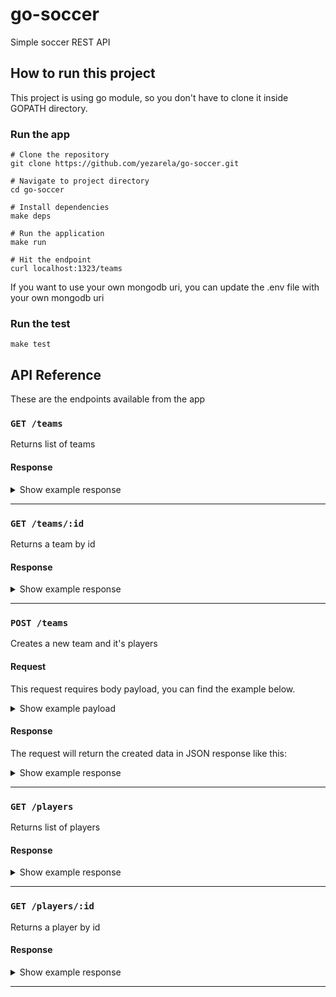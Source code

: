 # go-soccer

Simple soccer REST API

## How to run this project

This project is using go module, so you don't have to clone it inside GOPATH directory.

### Run the app

```
# Clone the repository
git clone https://github.com/yezarela/go-soccer.git

# Navigate to project directory
cd go-soccer

# Install dependencies
make deps

# Run the application
make run

# Hit the endpoint
curl localhost:1323/teams
```

If you want to use your own mongodb uri, you can update the .env file with your own mongodb uri

### Run the test
```
make test
```

## API Reference

These are the endpoints available from the app

### `GET /teams`

Returns list of teams 

#### Response

<details><summary>Show example response</summary>
<p>

```json
{
  "meta": {
    "code": 200
  },
  "data": [
    {
      "id": "5f6a5d6129b2289c40b7444b",
      "name": "AC Milan 2",
      "description": "some-description",
      "location": "Italy",
      "players": [
        {
          "id": "5f6a5d6129b2289c40b74448",
          "name": "John Doe 1",
          "nickname": "Lolo",
          "position": "forward",
          "created_at": "2020-09-22T20:24:01.872Z"
        }
      ],
      "created_at": "2020-09-22T20:24:01.846Z"
    }
  ]
}
```

</p>
</details>

---

### `GET /teams/:id`

Returns a team by id

#### Response

<details><summary>Show example response</summary>
<p>

```json
{
  "meta": {
    "code": 200
  },
  "data": {
    "id": "5f6a5d6129b2289c40b7444b",
    "name": "AC Milan 2",
    "description": "some-description",
    "location": "Italy",
    "players": [
      {
        "id": "5f6a5d6129b2289c40b74448",
        "name": "John Doe 1",
        "nickname": "Lolo",
        "position": "forward",
        "created_at": "2020-09-22T20:24:01.872Z"
      }
    ],
    "created_at": "2020-09-22T20:24:01.846Z"
  }
}
```

</p>
</details>

---

### `POST /teams`

Creates a new team and it's players

#### Request 

This request requires body payload, you can find the example below.

<details><summary>Show example payload</summary>
<p>

```json
{
  "name": "AC Milan 2",
  "description": "some-description",
  "location": "Italy",
  "players": [
    {
      "name": "John Doe 1",
      "nickname": "Lolo",
      "position": "forward"
    }
  ]
}
```
</p>
</details>

#### Response

The request will return the created data in JSON response like this:

<details><summary>Show example response</summary>
<p>

```json
{
  "meta": {
    "code": 200
  },
  "data": {
    "id": "5f6a5d6129b2289c40b7444b",
    "name": "AC Milan 2",
    "description": "some-description",
    "location": "Italy",
    "players": [
      {
        "id": "5f6a5d6129b2289c40b74448",
        "name": "John Doe 1",
        "nickname": "Lolo",
        "position": "forward",
        "created_at": "2020-09-22T20:24:01.872Z"
      }
    ],
    "created_at": "2020-09-22T20:24:01.846Z"
  }
}
```

</p>
</details>

---

### `GET /players`

Returns list of players 

#### Response

<details><summary>Show example response</summary>
<p>

```json
{
  "meta": {
    "code": 200
  },
  "data": [
    {
      "id": "5f6a5c31d7c451c369802c02",
      "name": "John Doe 1",
      "nickname": "Lolo",
      "position": "forward",
      "created_at": "2020-09-22T20:18:57.957Z"
    }
  ]
}
```

</p>
</details>

---


### `GET /players/:id`

Returns a player by id

#### Response

<details><summary>Show example response</summary>
<p>

```json
{
  "meta": {
    "code": 200
  },
  "data": {
    "id": "5f6a5c31d7c451c369802c02",
    "name": "John Doe 1",
    "nickname": "Lolo",
    "position": "forward",
    "created_at": "2020-09-22T20:18:57.957Z"
  }
}
```

</p>
</details>

---